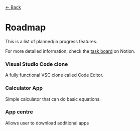 [← Back](../README.md)

# Roadmap

This is a list of planned/in progress features.

For more detailed information, check the [task board](https://prozilla.notion.site/8325fabca1fb4f9885b6d6dfd5aa64c8?v=1a59f7ce50914f5ea711fe6460e52868&pvs=4) on Notion.

### Visual Studio Code clone

A fully functional VSC clone called Code Editor.

### Calculator App

Simple calculator that can do basic equations.

### App centre

Allows user to download additional apps